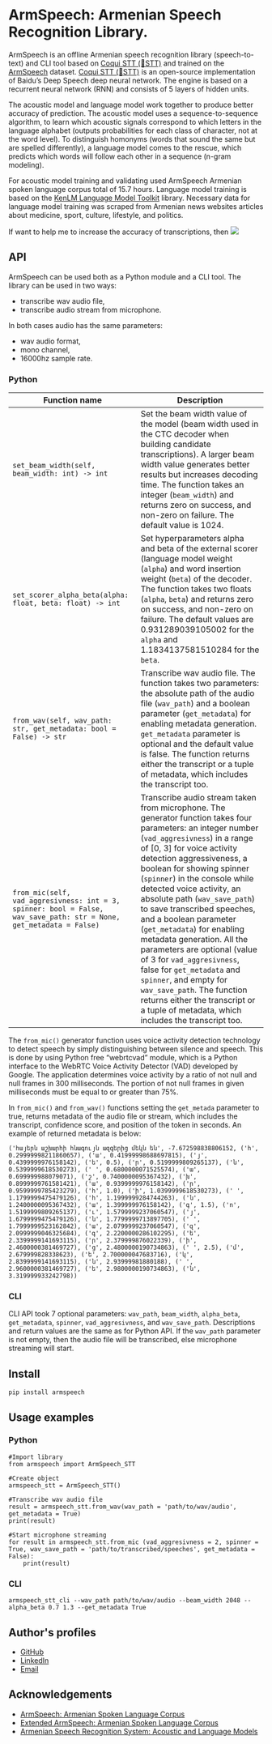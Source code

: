 # ArmSpeech: Armenian Speech Recognition Library.

ArmSpeech is an offline Armenian speech recognition library (speech-to-text) and CLI tool based on [Coqui STT (🐸STT)](https://stt.readthedocs.io/en/latest/) and trained on the [ArmSpeech](https://www.ijscia.com/full-text-volume-3-issue-3-may-jun-2022-454-459/) dataset. [Coqui STT (🐸STT)](https://stt.readthedocs.io/en/latest/) is an open-source implementation of Baidu’s Deep Speech deep neural network. The engine is based on a recurrent neural network (RNN) and consists of 5 layers of hidden units.

The acoustic model and language model work together to produce better accuracy of prediction. The acoustic model uses a sequence-to-sequence algorithm, to learn which acoustic signals correspond to which letters in the language alphabet (outputs probabilities for each class of character, not at the word level). To distinguish homonyms (words that sound the same but are spelled differently), a language model comes to the rescue, which predicts which words will follow each other in a sequence (n-gram modeling).

For acoustic model training and validating used ArmSpeech Armenian spoken language corpus total of 15.7 hours. Language model training is based on the [KenLM Language Model Toolkit](https://kheafield.com/code/kenlm/) library. Necessary data for language model training was scraped from Armenian news websites articles about medicine, sport, culture, lifestyle, and politics.

If want to help me to increase the accuracy of transcriptions, then <a href="https://www.buymeacoffee.com/U2jtXgrwj4"><img src="https://img.buymeacoffee.com/button-api/?text=Buy me a coffee&emoji=&slug=U2jtXgrwj4&button_colour=FFDD00&font_colour=000000&font_family=Lato&outline_colour=000000&coffee_colour=ffffff" /></a>

## API

ArmSpeech can be used both as a Python module and a CLI tool. The library can be used in two ways:
* transcribe wav audio file,
* transcribe audio stream from microphone.

In both cases audio has the same parameters:
* wav audio format,
* mono channel,
* 16000hz sample rate.

### Python

| Function name | Description                    |
| ------------- | ------------------------------ |
| `set_beam_width(self, beam_width: int) -> int`      | Set the beam width value of the model (beam width used in the CTC decoder when building candidate transcriptions). A larger beam width value generates better results but increases decoding time. The function takes an integer (`beam_width`) and returns zero on success, and non-zero on failure. The default value is 1024.       |
| `set_scorer_alpha_beta(alpha: float, beta: float) -> int`   | Set hyperparameters alpha and beta of the external scorer (language model weight (`alpha`) and word insertion weight (`beta`) of the decoder. The function takes two floats (`alpha`, `beta`) and returns zero on success, and non-zero on failure. The default values are 0.931289039105002 for the `alpha` and 1.1834137581510284 for the `beta`.     |
| `from_wav(self, wav_path: str, get_metadata: bool = False) -> str`   | Transcribe wav audio file. The function takes two parameters: the absolute path of the audio file (`wav_path`) and a boolean parameter (`get_metadata`) for enabling metadata generation. `get_metadata` parameter is optional and the default value is false. The function returns either the transcript or a tuple of metadata, which includes the transcript too.     |
| `from_mic(self, vad_aggresivness: int = 3, spinner: bool = False, wav_save_path: str = None, get_metadata = False)`   | Transcribe audio stream taken from microphone. The generator function takes four parameters: an integer number (`vad_aggresivness`) in a range of [0, 3] for voice activity detection aggressiveness, a boolean for showing spinner (`spinner`) in the console while detected voice activity, an absolute path (`wav_save_path`) to save transcribed speeches, and a boolean parameter (`get_metadata`) for enabling metadata generation. All the parameters are optional (value of 3 for `vad_aggresivness`, false for `get_metadata` and `spinner`, and empty for `wav_save_path`. The function returns either the transcript or a tuple of metadata, which includes the transcript too.     |

The `from_mic()` generator function uses voice activity detection technology to detect speech by simply distinguishing between silence and speech. This is done by using Python free “webrtcvad” module, which is a Python interface to the WebRTC Voice Activity Detector (VAD) developed by Google. The application determines voice activity by a ratio of not null and null frames in 300 milliseconds. The portion of not null frames in given milliseconds must be equal to or greater than 75%.

In `from_mic()` and `from_wav()` functions setting the `get_metada` parameter to true, returns metadata of the audio file or stream, which includes the transcript, confidence score, and position of the token in seconds. An example of returned metadata is below:

`('հայերն աշխարհի հնագույն ազգերից մեկն են', -7.672598838806152, ('հ', 0.29999998211860657), ('ա', 0.41999998688697815), ('յ', 0.4399999976158142), ('ե', 0.5), ('ր', 0.5199999809265137), ('ն', 0.5399999618530273), (' ', 0.6800000071525574), ('ա', 0.699999988079071), ('շ', 0.7400000095367432), ('խ', 0.8999999761581421), ('ա', 0.9399999976158142), ('ր', 0.9599999785423279), ('հ', 1.0), ('ի', 1.0399999618530273), (' ', 1.1799999475479126), ('հ', 1.1999999284744263), ('ն', 1.2400000095367432), ('ա', 1.399999976158142), ('գ', 1.5), ('ո', 1.5199999809265137), ('ւ', 1.5799999237060547), ('յ', 1.6799999475479126), ('ն', 1.7799999713897705), (' ', 1.7999999523162842), ('ա', 2.0799999237060547), ('զ', 2.0999999046325684), ('գ', 2.2200000286102295), ('ե', 2.3399999141693115), ('ր', 2.379999876022339), ('ի', 2.4600000381469727), ('ց', 2.4800000190734863), (' ', 2.5), ('մ', 2.679999828338623), ('ե', 2.700000047683716), ('կ', 2.8399999141693115), ('ն', 2.93999981880188), (' ', 2.9600000381469727), ('ե', 2.9800000190734863), ('ն', 3.319999933242798))`

### CLI

CLI API took 7 optional parameters: `wav_path`, `beam_width`, `alpha_beta`, `get_metadata`, `spinner`, `vad_aggresivness`, and `wav_save_path`. Descriptions and return values are the same as for Python API. If the `wav_path` parameter is not empty, then the audio file will be transcribed, else microphone streaming will start.

## Install

```
pip install armspeech
```

## Usage examples

### Python

```
#Import library
from armspeech import ArmSpeech_STT

#Create object
armspeech_stt = ArmSpeech_STT()

#Transcribe wav audio file
result = armspeech_stt.from_wav(wav_path = 'path/to/wav/audio', get_metadata = True)
print(result)

#Start microphone streaming
for result in armspeech_stt.from_mic (vad_aggresivness = 2, spinner = True, wav_save_path = 'path/to/transcribed/speeches', get_metadata = False):
    print(result)
```

### CLI

```
armspeech_stt_cli --wav_path path/to/wav/audio --beam_width 2048 --alpha_beta 0.7 1.3 --get_metadata True
```

## Author's profiles

- [GitHub](https://github.com/Varuzhan97)
- [LinkedIn](linkedin.com/in/varuzhan-baghdasaryan-74b064147)
- [Email](www.varuzh2014@gmail.com)

## Acknowledgements

 - [ArmSpeech: Armenian Spoken Language Corpus](https://www.ijscia.com/full-text-volume-3-issue-3-may-jun-2022-454-459/)
 - [Extended ArmSpeech: Armenian Spoken Language Corpus](https://www.ijscia.com/full-text-volume-3-issue-4-jul-aug-2022-573-576/)
 - [Armenian Speech Recognition System: Acoustic and Language Models](https://www.ijscia.com/full-text-volume-3-issue-5-sep-oct-2022-719-724/)
